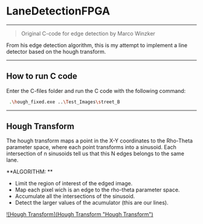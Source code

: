 # LaneDetectionFPGA

------------
> Original C-code for edge detection by Marco Winzker

From his edge detection algorithm, this is my attempt to implement a line detector based on the hough transform.

------------


## How to run C code
Enter the C-files folder and run the C code with the following command:
```bash
 .\hough_fixed.exe ..\Test_Images\street_B
```

------------

## Hough Transform

The hough transform maps a point in the X-Y coordinates to the Rho-Theta parameter space, where each point transforms into a sinusoid. Each intersection of n sinusoids tell us that this N edges belongs to the same lane.

**ALGORITHM: **
- Limit the region of interest of the edged image.
- Map each pixel wich is an edge to the rho-theta parameter space.
- Accumulate all the intersections of the sinusoid.
- Detect the larger values of the acumulator (this are our lines).

[![Hough Transform](Hough Transform "Hough Transform")](https://sbme-tutorials.github.io/2021/cv/images/hough_deriving-rho.png "Hough Transform")
